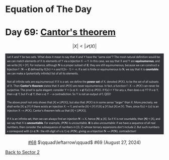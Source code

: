 # Equation of The Day

# Day 69: [Cantor's theorem](https://en.wikipedia.org/wiki/Cantor's_theorem)

$$|X|<|\mathcal P(X)|$$

<picture><img alt="Day 69" src="0069.png"></picture>

<center><a href="0068.html">#68</a> $\qquad\leftarrow\qquad$ #69 (August 27, 2024)</center>

[Back to Sector 2](../64-127.md)

<script data-goatcounter="https://zswu.goatcounter.com/count" async src="//gc.zgo.at/count.js"></script>
<script src="https://utteranc.es/client.js" repo="12AbBa/eotd" issue-term="pathname" theme="github-light" crossorigin="anonymous" async> </script>
